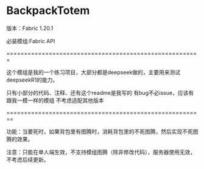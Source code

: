 BackpackTotem
=================================================
版本：Fabric 1.20.1  

必装模组:Fabric API

=======================================================

这个模组是我的一个练习项目，大部分都是deepseek做的，主要用来测试deepseekR1的能力。

只有小部分的代码、注释、还有这个readme是我写的
有bug不必issue，应该有跟我一模一样的模组
不考虑适配其他版本

========================================================

功能：当要死时，如果背包里有图腾时，消耗背包里的不死图腾，然后实现不死图腾的效果。

注意：只能在单人端生效，不支持模组图腾（除非修改代码），服务器使用无效，不考虑后续更新。